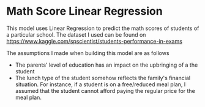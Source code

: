 # Math Score Linear Regression
This model uses Linear Regression to predict the math scores of students of a particular school.
The dataset I used can be found on https://www.kaggle.com/spscientist/students-performance-in-exams

The assumptions I made when building this model are as follows
  * The parents' level of education has an impact on the upbringing of a the student
  * The lunch type of the student somehow reflects the family's financial situation. For instance, if a student is on a free/reduced meal plan, I assumed that the student cannot afford paying the regular price for the meal plan.
